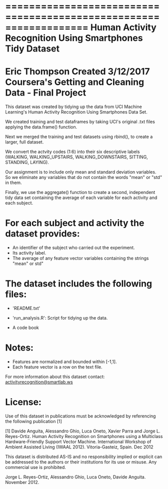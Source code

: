 ==================================================================
Human Activity Recognition Using Smartphones Tidy Dataset
==================================================================
Eric Thompson
Created 3/12/2017
Coursera's Getting and Cleaning Data - Final Project
==================================================================

This dataset was created by tidying up the data from UCI Machine Learning's Human Activity Recognition Using Smartphones Data Set.

We created training and test dataframes by taking UCI's original .txt files applying the data.frame() function.

Next we merged the training and test datasets using rbind(), to create a larger, full dataset.

We convert the actvity codes (1:6) into their six descriptive labels (WALKING, WALKING_UPSTAIRS, WALKING_DOWNSTAIRS, SITTING,
STANDING, LAYING).

Our assignment is to include only mean and standard deviation variables.  So we eliminate any variables that do not contain the words "mean" or "std" in them.  

Finally, we use the aggregate() function to create a second, independent tidy data set containing the average of each variable for each activity and each subject.

For each subject and activity the dataset provides:
======================================
- An identifier of the subject who carried out the experiment.
- Its activity label. 
- The average of any feature vector variables containing the strings "mean" or std"

The dataset includes the following files:
=========================================

- 'README.txt'

- 'run_analysis.R': Script for tidying up the data.

- A code book

Notes: 
======
- Features are normalized and bounded within [-1,1].
- Each feature vector is a row on the text file.

For more information about this dataset contact: activityrecognition@smartlab.ws

License:
========
Use of this dataset in publications must be acknowledged by referencing the following publication [1] 

[1] Davide Anguita, Alessandro Ghio, Luca Oneto, Xavier Parra and Jorge L. Reyes-Ortiz. Human Activity Recognition on Smartphones using a Multiclass Hardware-Friendly Support Vector Machine. International Workshop of Ambient Assisted Living (IWAAL 2012). Vitoria-Gasteiz, Spain. Dec 2012

This dataset is distributed AS-IS and no responsibility implied or explicit can be addressed to the authors or their institutions for its use or misuse. Any commercial use is prohibited.

Jorge L. Reyes-Ortiz, Alessandro Ghio, Luca Oneto, Davide Anguita. November 2012.
